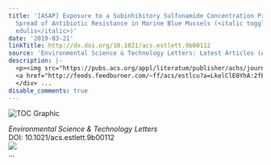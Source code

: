 ```yaml
---
title: '[ASAP] Exposure to a Subinhibitory Sulfonamide Concentration Promotes the
  Spread of Antibiotic Resistance in Marine Blue Mussels (<italic toggle="yes">Mytilus
  edulis</italic>)'
date: '2019-03-21'
linkTitle: http://dx.doi.org/10.1021/acs.estlett.9b00112
source: 'Environmental Science & Technology Letters: Latest Articles (ACS Publications)'
description: |-
  <p><img src="https://pubs.acs.org/appl/literatum/publisher/achs/journals/content/estlcu/0/estlcu.ahead-of-print/acs.estlett.9b00112/20190321/images/medium/ez-2019-00112c_0003.gif" alt="TOC Graphic"/></p><div><cite>Environmental Science & Technology Letters</cite></div><div>DOI: 10.1021/acs.estlett.9b00112</div><div class="feedflare">
  <a href="http://feeds.feedburner.com/~ff/acs/estlcu?a=LkelClE0YhA:2fER7hMQJiU:yIl2AUoC8zA"><img src="http://feeds.feedburner.com/~ff/acs/estlcu?d=yIl2AUoC8zA" border="0"></img></a>
  </div> ...
disable_comments: true
---
```

<p><img src="https://pubs.acs.org/appl/literatum/publisher/achs/journals/content/estlcu/0/estlcu.ahead-of-print/acs.estlett.9b00112/20190321/images/medium/ez-2019-00112c_0003.gif" alt="TOC Graphic"/></p><div><cite>Environmental Science & Technology Letters</cite></div><div>DOI: 10.1021/acs.estlett.9b00112</div><div class="feedflare">
<a href="http://feeds.feedburner.com/~ff/acs/estlcu?a=LkelClE0YhA:2fER7hMQJiU:yIl2AUoC8zA"><img src="http://feeds.feedburner.com/~ff/acs/estlcu?d=yIl2AUoC8zA" border="0"></img></a>
</div> ...